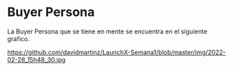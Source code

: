 # Buyer Persona

La Buyer Persona que se tiene en mente se encuentra en el siguiente grafico. 


https://github.com/davidmartinz/LaunchX-Semana1/blob/master/img/2022-02-28_15h48_30.jpg
